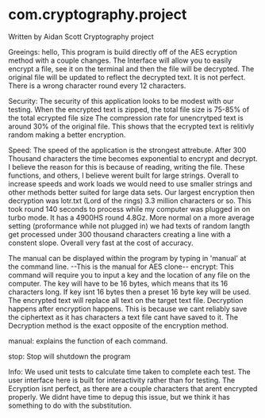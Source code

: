 # com.cryptography.project
Written by Aidan Scott
Cryptography project 

Greeings:
  hello, This program is build directly off of the AES ecryption method with a couple changes. The Interface will allow you to easily encrypt a file, see it on the terminal
and then the file will be decrypted. The original file will be updated to reflect the decrypted text. It is not perfect. There is a wrong character round every
12 characters. 

Security:
  The security of this application looks to be modest with our testing. When the encrypted text is zipped, the total file size is 75-85% of the total ecrypted file size
  The compression rate for unencrytped text is around 30% of the original file. This shows that the ecrypted text is relitivly random making a better encryption.
  
Speed:
  The speed of the application is the strongest attrebute. After 300 Thousand characters the time becomes exponential to encrypt and decrypt. I believe the reason for 
  this is because of reading, writing the file. These functions, and others, I believe werent built for large strings. Overall to increase speeds and work loads we
  would need to use smaller strings and other methods better suited for large data sets. Our largest encryption then decryption was lotr.txt (Lord of the rings) 
  3.3 million characters or so. This took round 140 seconds to process while my computer was plugged in on turbo mode. It has a 4900HS round 4.8Gz. More normal on
  a more average setting (proformance while not plugged in) we had texts of random langth get processed under 300 thousand characters creating a line with a constent
  slope. Overall very fast at the cost of accuracy.

The manual can be displayed within the program by typing in 'manual' at the command line.
	--This is the manual for AES clone--
encrypt:
	This command will require you to
	input a key and the location of
	any file on the computer. The 
	key will have to be 16 bytes, 
	which means that its 16 characters
	long. If key isnt 16 bytes then 
	a preset 16 byte key will be used.
	The encrypted text will
	replace all text on the target
	text file.
	Decryption happens after encryption
	happens. This is because we cant
	reliably save the ciphertext as
	it has characters a text file cant
	have saved to it. The Decryption
	method is the exact opposite of 
	the encryption method.

manual:
	explains the function of each
	command.
	
stop:
	Stop will shutdown the program
	
Info:
	We used unit tests to calculate time
	taken to complete each test. The
	user interface here is built for
	interactivity rather than for testing.
	The Ecryption isnt perfect, as there are
	a couple characters that arent encrypted
	properly. We didnt have time to depug this
	issue, but we think it has something to do
	with the substitution.
	
